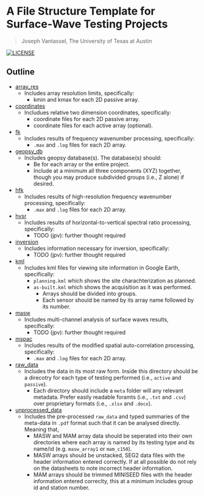# A File Structure Template for Surface-Wave Testing Projects

> Joseph Vantassel, The University of Texas at Austin

[![LICENSE](https://img.shields.io/badge/license-CC--By--SA--4.0-brightgreen.svg)](https://github.com/jpvantassel/sw-template/blob/master/LISCENSE.md)

## Outline

- [array_res](https://github.com/jpvantassel/sw-template/blob/master/array_res)
  - Includes array resolution limits, specifically:
    - kmin and kmax for each 2D passive array.
- [coordinates](https://github.com/jpvantassel/sw-template/blob/master/coordinates)
  - Includues relative two dimension coordinates, specifically:
    - coordinate files for each 2D passive array.
    - coordinate files for each active array (optional).
- [fk](https://github.com/jpvantassel/sw-template/blob/master/fk)
  - Includes results of frequency wavenumber processing, specifically:
    - `.max` and `.log` files for each 2D array.
- [geopsy_db](https://github.com/jpvantassel/sw-template/blob/master/geopsy_db)
  - Includes geopsy database(s). The database(s) should:
    - Be for each array or the entire project.
    - Include at a minimum all three components (XYZ) together, though you may
produce subdivided groups (i.e., Z alone) if desired.
- [hfk](https://github.com/jpvantassel/sw-template/blob/master/hfk)
  - Includes results of high-resolution frequency wavenumber processing, specifically:
    - `.max` and `.log` files for each 2D array.
- [hvsr](https://github.com/jpvantassel/sw-template/blob/master/hvsr)
  - Includes results of horizontal-to-vertical spectral ratio processing, specifically:
    - TODO (jpv): further thought required
- [inversion](https://github.com/jpvantassel/sw-template/blob/master/inversion)
  - Includes information necessary for inversion, specifically:
    - TODO (jpv): further thought required
- [kml](https://github.com/jpvantassel/sw-template/blob/master/kml)
  - Includes kml files for viewing site information in Google Earth, specifically:
    - `planning.kml` which shows the site charachterization as planned.
    - `as-built.kml` which shows the acquisition as it was performed.
      - Arrays should be divided into groups.
      - Each sensor should be named by its array name followed by its number.
- [masw](https://github.com/jpvantassel/sw-template/blob/master/masw)
  - Includes multi-channel analysis of surface waves results, specifically:
    - TODO (jpv): further thought required
- [mspac](https://github.com/jpvantassel/sw-template/blob/master/mspac)
  - Includes results of the modified spatial auto-correlation processing, specifically:
    - `.max` and `.log` files for each 2D array.
- [raw_data](https://github.com/jpvantassel/sw-template/blob/master/raw_data)
  - Includes the data in its most raw form. Inside this directory should be a
direcotry for each type of testing performed (i.e., `active` and `passive`).
    - Each directory should include a `meta` folder will any relevant metadata.
Prefer easily readable foramts (i.e., `.txt` and `.csv`) over proprietary
formats (i.e., `.xlsx` and `.docx`).
- [unprocessed_data](https://github.com/jpvantassel/sw-template/blob/master/unprocessed_data)
  - Includes the pre-processed `raw_data` and typed summaries of the meta-data
in `.pdf` format such that it can be analysed directly. Meaning that,
    - MASW and MAM array data should be seperated into their own directories
where each array is named by its testing type and its name/id (e.g.
`masw_array1` or `mam_c150`).
    - MASW arrays should be unstacked, SEG2 data files with the header
information entered correctly. If at all possible do not rely on the datasheets
to note incorrect header information.
    - MAM arrays should be trimmed MINISEED files with the header information
entered correclty, this at a minimum includes group id and station number.
